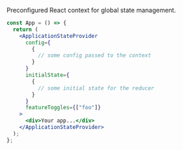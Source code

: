 Preconfigured React context for global state management.

```jsx
const App = () => {
  return (
    <ApplicationStateProvider
      config={
        {
          // some config passed to the context
        }
      }
      initialState={
        {
          // some initial state for the reducer
        }
      }
      featureToggles={["foo"]}
    >
      <div>Your app...</div>
    </ApplicationStateProvider>
  );
};
```
